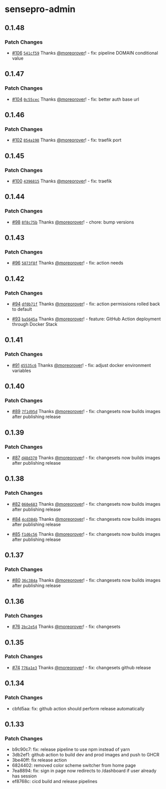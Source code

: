 # sensepro-admin

## 0.1.48

### Patch Changes

- [#106](https://github.com/moreorover/sensepro-admin/pull/106) [`541cf59`](https://github.com/moreorover/sensepro-admin/commit/541cf59549fd33bd0532147a935df6ec8ca7d6fc) Thanks [@moreorover](https://github.com/moreorover)! - fix: pipeline DOMAIN conditional value

## 0.1.47

### Patch Changes

- [#104](https://github.com/moreorover/sensepro-admin/pull/104) [`0c55cec`](https://github.com/moreorover/sensepro-admin/commit/0c55ceccb134e2ee2aaee6e017b2157784406630) Thanks [@moreorover](https://github.com/moreorover)! - fix: better auth base url

## 0.1.46

### Patch Changes

- [#102](https://github.com/moreorover/sensepro-admin/pull/102) [`854a198`](https://github.com/moreorover/sensepro-admin/commit/854a1987ba0f646a8d8dfa703764dc943cf95dd0) Thanks [@moreorover](https://github.com/moreorover)! - fix: traefik port

## 0.1.45

### Patch Changes

- [#100](https://github.com/moreorover/sensepro-admin/pull/100) [`4396815`](https://github.com/moreorover/sensepro-admin/commit/4396815c9b09e1abe2a3c143045e35f851972208) Thanks [@moreorover](https://github.com/moreorover)! - fix: traefik

## 0.1.44

### Patch Changes

- [#98](https://github.com/moreorover/sensepro-admin/pull/98) [`8f8c75b`](https://github.com/moreorover/sensepro-admin/commit/8f8c75bc3744396fd9b671d1fd093415191378f6) Thanks [@moreorover](https://github.com/moreorover)! - chore: bump versions

## 0.1.43

### Patch Changes

- [#96](https://github.com/moreorover/sensepro-admin/pull/96) [`5873f8f`](https://github.com/moreorover/sensepro-admin/commit/5873f8f99324b158bf6e4cfe7ea4148a7a34430d) Thanks [@moreorover](https://github.com/moreorover)! - fix: action needs

## 0.1.42

### Patch Changes

- [#94](https://github.com/moreorover/sensepro-admin/pull/94) [`df0b71f`](https://github.com/moreorover/sensepro-admin/commit/df0b71f172adb80fc8e4e66d7793d0664dcccd06) Thanks [@moreorover](https://github.com/moreorover)! - fix: action permissions rolled back to default

- [#93](https://github.com/moreorover/sensepro-admin/pull/93) [`ba5645a`](https://github.com/moreorover/sensepro-admin/commit/ba5645af82b4650b4589c4a7a6748a34000f07bb) Thanks [@moreorover](https://github.com/moreorover)! - feature: GitHub Action deployment through Docker Stack

## 0.1.41

### Patch Changes

- [#91](https://github.com/moreorover/sensepro-admin/pull/91) [`45535c6`](https://github.com/moreorover/sensepro-admin/commit/45535c66cbee80dbbcd117ccd3bf674ff878a36b) Thanks [@moreorover](https://github.com/moreorover)! - fix: adjust docker environment variables

## 0.1.40

### Patch Changes

- [#89](https://github.com/moreorover/sensepro-admin/pull/89) [`7f1d95d`](https://github.com/moreorover/sensepro-admin/commit/7f1d95d4c4c3ad66cf9d024c9a5724c5c2a05dd0) Thanks [@moreorover](https://github.com/moreorover)! - fix: changesets now builds images after publishing release

## 0.1.39

### Patch Changes

- [#87](https://github.com/moreorover/sensepro-admin/pull/87) [`d48d370`](https://github.com/moreorover/sensepro-admin/commit/d48d37092ad4c617e503247599c2573161d461da) Thanks [@moreorover](https://github.com/moreorover)! - fix: changesets now builds images after publishing release

## 0.1.38

### Patch Changes

- [#82](https://github.com/moreorover/sensepro-admin/pull/82) [`060e683`](https://github.com/moreorover/sensepro-admin/commit/060e6837da8b0d6338ea22f6b5207891ccb92e06) Thanks [@moreorover](https://github.com/moreorover)! - fix: changesets now builds images after publishing release

- [#84](https://github.com/moreorover/sensepro-admin/pull/84) [`4cd384b`](https://github.com/moreorover/sensepro-admin/commit/4cd384b6dd12bbfdb5c5c04e3c3ba36d589f3b98) Thanks [@moreorover](https://github.com/moreorover)! - fix: changesets now builds images after publishing release

- [#85](https://github.com/moreorover/sensepro-admin/pull/85) [`f1d6c56`](https://github.com/moreorover/sensepro-admin/commit/f1d6c5657c1e0a2d92142ac33ba07460d791bc23) Thanks [@moreorover](https://github.com/moreorover)! - fix: changesets now builds images after publishing release

## 0.1.37

### Patch Changes

- [#80](https://github.com/moreorover/sensepro-admin/pull/80) [`36c384a`](https://github.com/moreorover/sensepro-admin/commit/36c384a94b21c88c298fca82b9e3d69dbafeacc4) Thanks [@moreorover](https://github.com/moreorover)! - fix: changesets now builds images after publishing release

## 0.1.36

### Patch Changes

- [#76](https://github.com/moreorover/sensepro-admin/pull/76) [`2bc2e54`](https://github.com/moreorover/sensepro-admin/commit/2bc2e54cef7e32d7a73ea333f3ef9209a0f18dd6) Thanks [@moreorover](https://github.com/moreorover)! - fix: changesets

## 0.1.35

### Patch Changes

- [#74](https://github.com/moreorover/sensepro-admin/pull/74) [`776a1e3`](https://github.com/moreorover/sensepro-admin/commit/776a1e3853f67b9c6c5efddbb50c93bcb4bf2738) Thanks [@moreorover](https://github.com/moreorover)! - fix: changesets github release

## 0.1.34

### Patch Changes

- cbfd5aa: fix: github action should perform release automatically

## 0.1.33

### Patch Changes

- b9c90c7: fix: release pipeline to use npm instead of yarn
- 3db2ef1: github action to build dev and prod images and push to GHCR
- 3be40ff: fix release action
- 6824402: removed color scheme switcher from home page
- 7ea8894: fix: sign in page now redirects to /dashboard if user already has session
- ef8768c: cicd build and release pipelines
